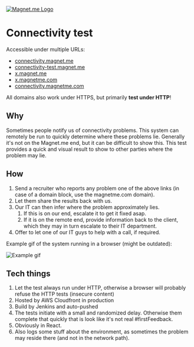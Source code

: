 [![Magnet.me Logo](https://cdn.magnet.me/images/logo-2015-full.svg)](https://magnet.me "Discover the best companies, jobs and internships at Magnet.me")

# Connectivity test

Accessible under multiple URLs:

- [connectivity.magnet.me](http://connectivity.magnet.me)
- [connectivity-test.magnet.me](http://connectivity-test.magnet.me)
- [x.magnet.me](http://x.magnet.me)
- [x.magnetme.com](http://x.magnetme.com)
- [connectivity.magnetme.com](http://connectivity.magnetme.com)

All domains also work under HTTPS, but primarily __test under HTTP__!

## Why

Sometimes people notify us of connectivity problems.
This system can remotely be run to quickly determine where these problems lie.
Generally it's not on the Magnet.me end, but it can be difficult to show this.
This test provides a quick and visual result to show to other parties where the problem may lie.

## How

1. Send a recruiter who reports any problem one of the above links (in case of a domain block, use the magnetme.com domain).
1. Let them share the results back with us.
1. Our IT can then infer where the problem approximately lies.
    1. If this is on our end, escalate it to get it fixed asap.
    1. If it is on the remote end, provide information back to the client, which they may in turn escalate to their IT department.
1. Offer to let one of our IT guys to help with a call, if required.

Example gif of the system running in a browser (might be outdated):
 
![Example gif](https://s3-eu-west-1.amazonaws.com/uploads-eu.hipchat.com/65597/687838/FJSo93ECw0kwmHk/2017-12-04%2023.40.49.gif)

## Tech things

1. Let the test always run under HTTP, otherwise a browser will probably refuse the HTTP tests (insecure content)
1. Hosted by AWS Cloudfront in production
1. Build by Jenkins and auto-pushed
1. The tests initiate with a small and randomized delay. Otherwise them complete that quickly that is look like it's not real #firstFeedback.
1. Obviously in React.
1. Also logs some stuff about the environment, as sometimes the problem may reside there (and not in the network path).
